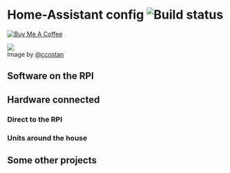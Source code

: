 # Home-Assistant config ![Build status](https://travis-ci.org/Naesstrom/home_assistant.svg?branch=master) 

<a href="https://www.buymeacoffee.com/QNwGUom" target="_blank"><img src="https://www.buymeacoffee.com/assets/img/custom_images/purple_img.png" alt="Buy Me A Coffee" style="height: auto !important;width: auto !important;" ></a>

<img src="https://camo.githubusercontent.com/1aa6cd1a83b07fac7ee175e33774384eaeaa61bc/68747470733a2f2f692e696d6775722e636f6d2f766a4448314c4a2e706e67"><br />
Image by <a href="https://github.com/CCOSTAN/Home-AssistantConfig" target="_blank">@ccostan</a>


## Software on the RPI

## Hardware connected
### Direct to the RPI
### Units around the house

## Some other projects

